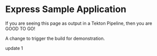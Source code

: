 # Express Sample Application

If you are seeing this page as output in a Tekton Pipeline, then you are GOOD TO GO!

A change to trigger the build for demonstration.

update 1
